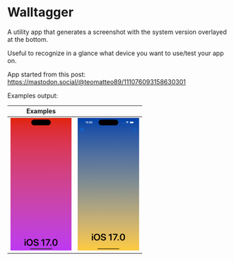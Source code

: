 # Walltagger
A utility app that generates a screenshot with the system version overlayed at the bottom.

Useful to recognize in a glance what device you want to use/test your app on.

App started from this post:
https://mastodon.social/@teomatteo89/111076093158630301

Examples output:

|Examples| |
|- | - |
| <img style="height: 300px;" src="repo/Simulator%20Screenshot%20-%20iPhone%2015%20Pro%20-%202023-09-16%20at%2019.58.33.png"/> | <img style="height: 300px;" src="repo/Simulator%20Screenshot%20-%20iPhone%2015%20Pro%20-%202023-09-16%20at%2019.59.04.png"/> |

